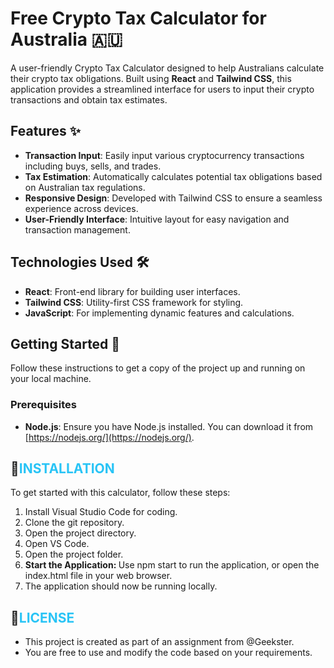 # Free Crypto Tax Calculator for Australia 🇦🇺

A user-friendly Crypto Tax Calculator designed to help Australians calculate their crypto tax obligations. Built using **React** and **Tailwind CSS**, this application provides a streamlined interface for users to input their crypto transactions and obtain tax estimates.

## Features ✨

- **Transaction Input**: Easily input various cryptocurrency transactions including buys, sells, and trades.
- **Tax Estimation**: Automatically calculates potential tax obligations based on Australian tax regulations.
- **Responsive Design**: Developed with Tailwind CSS to ensure a seamless experience across devices.
- **User-Friendly Interface**: Intuitive layout for easy navigation and transaction management.

## Technologies Used 🛠️

- **React**: Front-end library for building user interfaces.
- **Tailwind CSS**: Utility-first CSS framework for styling.
- **JavaScript**: For implementing dynamic features and calculations.

## Getting Started 🚀

Follow these instructions to get a copy of the project up and running on your local machine.

### Prerequisites

- **Node.js**: Ensure you have Node.js installed. You can download it from [https://nodejs.org/](https://nodejs.org/).

## :calling:<span style="color:#29c4f6">INSTALLATION

To get started with this calculator, follow these steps:

<ol>
<li>Install Visual Studio Code for coding.</li>
<li>Clone the git repository.</li>
<li>Open the project directory.</li>
<li>Open VS Code.</li>
<li>Open the project folder.</li>
<li><b>Start the Application: </b> Use npm start to run the application, or open the index.html file in your web browser.</li>
<li>The application should now be running locally.</li>
</ol>

## :link:<span style="color:#29c4f6">LICENSE

<ul>
<li>This project is created as part of an assignment from @Geekster.</li>
<li>You are free to use and modify the code based on your requirements.</li>
</ul>
